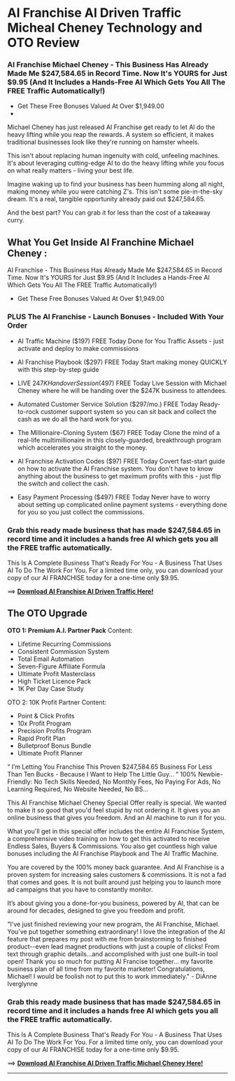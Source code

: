 # AI Franchise AI Driven Traffic Micheal Cheney Technology and OTO Review
### AI Franchise Michael Cheney - This Business Has Already Made Me $247,584.65 in Record Time. Now It's YOURS for Just $9.95 (And It Includes a Hands-Free AI Which Gets You All The FREE Traffic Automatically!)
+ Get These Free Bonuses Valued At Over $1,949.00
+ 
Michael Cheney has just released AI Franchise get ready to let AI do the heavy lifting while you reap the rewards. A system so efficient, it makes traditional businesses look like they're running​ on hamster wheels. 

This isn't about replacing human ingenuity with cold, unfeeling machines.
It's about leveraging cutting-edge AI to do the heavy lifting while you focus on what really matters - living your best life.

Imagine waking up to find your business has been humming along all night, making money while you were catching Z's.
This isn't some pie-in-the-sky dream. It's a real, tangible opportunity already paid out $247,584.65.

And the best part? You can grab it for less than the cost of a takeaway curry.


## What You Get Inside AI Franchine Michael Cheney :
AI Franchise - This Business Has Already Made Me $247,584.65 in Record Time. Now It's YOURS for Just $9.95 (And It Includes a Hands-Free AI Which Gets You All The FREE Traffic Automatically!)
+ Get These Free Bonuses Valued At Over $1,949.00

### PLUS The AI Franchise - Launch Bonuses - Included With Your Order
+ AI Traffic Machine ($197) FREE Today
Done for You Traffic Assets - just activate and deploy to make commissions

+ AI Franchise Playbook ($297) FREE Today
Start making money QUICKLY with this step-by-step guide

+ LIVE $247K Handover Session ($497) FREE Today
Live Session with Michael Cheney where he will be handing over the $247K business to attendees.

+ Automated Customer Service Solution ($297/mo.) FREE Today
Ready-to-rock customer support system so you can sit back and collect the cash as we do all the hard work for you.

+ The Millionaire-Cloning System ($67) FREE Today
Clone the mind of a real-life multimillionaire in this closely-guarded, breakthrough program which accelerates you straight to the money.

+ AI Franchise Activation Codes ($97) FREE Today
Covert fast-start guide on how to activate the AI Franchise system. You don't have to know anything about the business to get maximum profits with this - just flip the switch and collect the cash.

+ Easy Payment Processing ($497) FREE Today
Never have to worry about setting up complicated online payment systems - everything done for you so you just collect the commissions.

### Grab this ready made business that has made $247,584.65 in record time and it includes a hands free AI which gets you all the FREE traffic automatically.
This Is A Complete Business That's Ready For You - A Business That Uses AI To Do The Work For You.
For a limited time only, you can download your copy of our AI FRANCHISE  today for a one-time only $9.95.

==> [**Download AI Franchise AI Driven Traffic Here!**](https://warriorplus.com/o2/a/s0nmpzg/0)


## The OTO Upgrade
**OTO 1: Premium A.I. Partner Pack**
Content:
+ Lifetime Recurring Commissions
+ Consistent Commission System
+ Total Email Automation
+ Seven-Figure Affiliate Formula
+ Ultimate Profit Masterclass
+ High Ticket Licence Pack
+ 1K Per Day Case Study

OTO 2: 10K Profit Partner
Content:
+ Point & Click Profits
+ 10x Profit Program 
+ Precision Profits Program 
+ Rapid Profit Plan 
+ Bulletproof Bonus Bundle
+ Ultimate Profit Planner

“ I’m Letting You Franchise This Proven $247,584.65 Business For Less Than Ten Bucks - Because I Want to Help The Little Guy… ” 
100% Newbie-Friendly: No Tech Skills Needed, No Monthly Fees, No Paying For Ads, No Learning Required, No Website Needed, No BS...


This AI Franchise Michael Cheney Special Offer really is special. We wanted to make it so good that you'd feel stupid by not ordering it.
It gives you an online business that gives you freedom. And an AI machine to run it for you.

What you'll get in this special offer includes the entire AI Franchise System, a comprehensive video training on how to get this activated to receive Endless Sales, Buyers & Commissions.
You also get countless high value bonuses including the AI Franchise Playbook and The AI Traffic Machine.

You are covered by the 100% money back guarantee. And AI Franchise is a proven system for increasing sales customers & commissions.
It is not a fad that comes and goes. It is not built around just helping you to launch more ad campaigns that you have to constantly monitor.

It’s about giving you a done-for-you business, powered by AI, that can be around for decades, designed to give you freedom and profit.

"I’ve just finished reviewing your new program, the AI Franchise, Michael. You’ve put together something extraordinary!
I love the integration of the AI feature that prepares my post with me from brainstorming to finished product--even lead magnet productions with just a couple of clicks! From text through graphic details…and accomplished with just one built-in tool open!
Thank you so much for putting AI Francise together… my favorite business plan of all time from my favorite marketer!
Congratulations, Michael! I would be foolish not to put this to work immediately." - DiAnne Iverglynne


### Grab this ready made business that has made $247,584.65 in record time and it includes a hands free AI which gets you all the FREE traffic automatically.
This Is A Complete Business That's Ready For You - A Business That Uses AI To Do The Work For You.
For a limited time only, you can download your copy of our AI FRANCHISE  today for a one-time only $9.95.

==> [**Download AI Franchise AI Driven Traffic Michael Cheney Here!**](https://warriorplus.com/o2/a/s0nmpzg/0)


---
